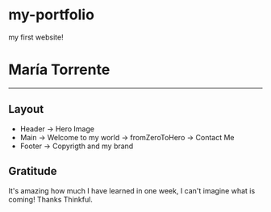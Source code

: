 # my-portfolio 
my first website!
# **María Torrente**
---
## Layout
* Header -> Hero Image 
* Main -> Welcome to my world -> fromZeroToHero -> Contact Me
* Footer -> Copyrigth and my brand

## Gratitude
It's amazing how much I have learned in one week, I can't imagine what is coming! Thanks Thinkful.
